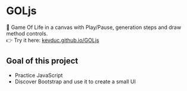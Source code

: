 # GOLjs

🔲 Game Of Life in a canvas with Play/Pause, generation steps and draw method controls.  
👉 Try it here: [kevduc.github.io/GOLjs](https://kevduc.github.io/GOLjs)

## Goal of this project
- Practice JavaScript
- Discover Bootstrap and use it to create a small UI
